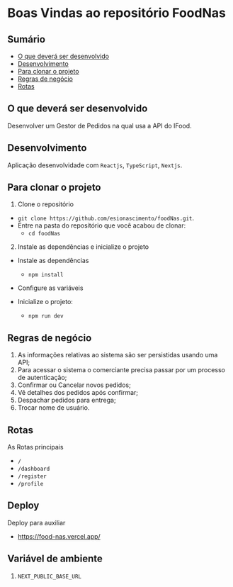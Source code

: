 # Boas Vindas ao repositório FoodNas

## Sumário

- [O que deverá ser desenvolvido](#o-que-deverá-ser-desenvolvido)
- [Desenvolvimento](#desenvolvimento)
- [Para clonar o projeto](#para-clonar-o-projeto)
- [Regras de negócio](#regras-de-negócio)
- [Rotas](#deploy)

## O que deverá ser desenvolvido

Desenvolver um Gestor de Pedidos na qual usa a API do IFood.

## Desenvolvimento

Aplicação desenvolvidade com `Reactjs`, `TypeScript`, `Nextjs`.

## Para clonar o projeto

1. Clone o repositório

- `git clone https://github.com/esionascimento/foodNas.git`.
- Entre na pasta do repositório que você acabou de clonar:
  - `cd foodNas`

2. Instale as dependências e inicialize o projeto

- Instale as dependências
  - `npm install`
- Configure as variáveis

- Inicialize o projeto:
  - `npm run dev`

## Regras de negócio

1. As informações relativas ao sistema são ser persistidas usando uma API;
2. Para acessar o sistema o comerciante precisa passar por um processo de autenticação;
3. Confirmar ou Cancelar novos pedidos;
4. Vê detalhes dos pedidos após confirmar;
5. Despachar pedidos para entrega;
6. Trocar nome de usuário.

## Rotas

As Rotas principais

- `/`
- `/dashboard`
- `/register`
- `/profile`

## Deploy

Deploy para auxiliar

- <https://food-nas.vercel.app/>

## Variável de ambiente

1. `NEXT_PUBLIC_BASE_URL`
